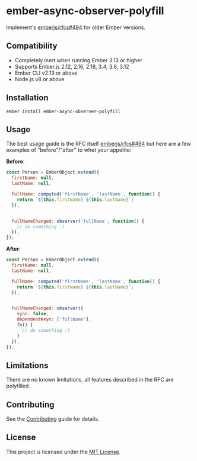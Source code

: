 ember-async-observer-polyfill
==============================================================================

Implement's [emberjs/rfcs#494](https://github.com/emberjs/rfcs/blob/master/text/0494-async-observers.md) for older Ember versions.


Compatibility
------------------------------------------------------------------------------

* Completely inert when running Ember 3.13 or higher
* Supports Ember.js 2.12, 2.16, 2.18, 3.4, 3.8, 3.12
* Ember CLI v2.13 or above
* Node.js v8 or above


Installation
------------------------------------------------------------------------------

```
ember install ember-async-observer-polyfill
```


Usage
------------------------------------------------------------------------------

The best usage guide is the RFC itself [emberjs/rfcs#494](https://github.com/emberjs/rfcs/blob/master/text/0494-async-observers.md)
but here are a few examples of "before"/"after" to whet your appetite:

**Before**:

```js
const Person = EmberObject.extend({
  firstName: null,
  lastName: null,

  fullName: computed('firstName', 'lastName', function() {
    return `${this.firstName} ${this.lastName}`;
  }),


  fullNameChanged: observer('fullName', function() {
    // do something :)
  }),
});
```

**After**:

```js
const Person = EmberObject.extend({
  firstName: null,
  lastName: null,

  fullName: computed('firstName', 'lastName', function() {
    return `${this.firstName} ${this.lastName}`;
  }),


  fullNameChanged: observer({
    sync: false,
    dependentKeys: ['fullName'],
    fn() {
      // do something :)
    }
  }),
});
```

Limitations
------------------------------------------------------------------------------

There are no known limitations, all features described in the RFC are polyfilled.

Contributing
------------------------------------------------------------------------------

See the [Contributing](CONTRIBUTING.md) guide for details.


License
------------------------------------------------------------------------------

This project is licensed under the [MIT License](LICENSE.md).
